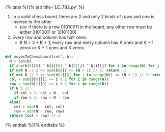 {% tabs %}{% tab title='LC_782.py' %}

1. In a valid chess board, there are 2 and only 2 kinds of rows and one is inverse to the other
    * (ex: if there is a row 01010011 in the board, any other row must be either 01010011 or 10101100)
1. Every row and column has half ones.
    * If N = 2 * K + 1, every row and every column has K ones and K + 1 zeros or K + 1 ones and K zeros

```py
def movesToChessboard(self, b):
  N = len(b)
  if any(b[0][0] ^ b[i][0] ^ b[0][j] ^ b[i][j] for i in range(N) for j in range(N)): return -1
  if not N // 2 <= sum(b[0]) <= (N + 1) // 2: return -1
  if not N // 2 <= sum(b[i][0] for i in range(N)) <= (N + 1) // 2: return -1
  col = sum(b[0][i] == i % 2 for i in range(N))
  row = sum(b[i][0] == i % 2 for i in range(N))
  if N % 2:
    if col % 2: col = N - col
    if row % 2: row = N - row
  else:
    col = min(N - col, col)
    row = min(N - row, row)
  return (col + row) // 2
```

{% endtab %}{% endtabs %}
